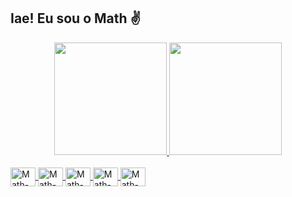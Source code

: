 ## Iae! Eu sou o Math ✌

<div align="center">
  <a href="github.com/MathMrx">
  <img height="180em"  src="https://github-readme-stats.vercel.app/api?username=mathlxz&layout=compact&theme=midnight-purple&show_icons=true&hide=contribs"/>
  <img height="180em"  src="https://github-readme-stats.vercel.app/api/top-langs/?username=mathlxz&theme=midnight-purple"/>
</div>

  <div style="display: inline_block"> <br>  
    <img align="center" alt="Math-Html" height="30" width="40" src="https://cdn.jsdelivr.net/gh/devicons/devicon/icons/html5/html5-original.svg"/>
    <img align="center" alt="Math-Css" height="30" width="40" src="https://cdn.jsdelivr.net/gh/devicons/devicon/icons/css3/css3-original.svg" />
    <img align="center" alt="Math-Js" height="30" width="40" src="https://cdn.jsdelivr.net/gh/devicons/devicon/icons/javascript/javascript-original.svg"/>
    <img align="center" alt="Math-Sql" height="30" width="40" src="https://cdn.jsdelivr.net/gh/devicons/devicon/icons/mysql/mysql-original.svg" />
    <img align="center" alt="Math-Py" height="30" width="40" src="https://cdn.jsdelivr.net/gh/devicons/devicon/icons/python/python-original.svg" />
  </div>      
           
          
           
          
